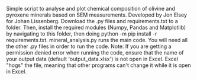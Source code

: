 Simple script to analyse and plot chemical composition of olivine and pyroxene minerals based on SEM measurements.
Developed by Jon Elsey for Johan Lissenberg. 
Download the .py files and requirements.txt to a folder.
Then, install the required modules (Numpy, Pandas and Matplotlib) by navigating to this folder, then doing 
python -m pip install -r requirements.txt. 
mineral_analysis.py runs the main code. You will need all the other .py files in order to run the code. 
Note: If you are getting a permission denied error when running the code, ensure that the name of your output data
(default 'output_data.xlsx') is not open in Excel. Excel "hogs" the file, meaning that other programs can't change it
while it is open in Excel.